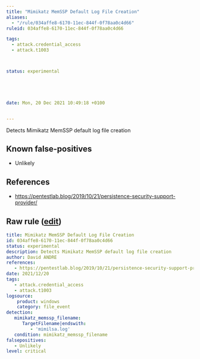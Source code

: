 ```yaml
---
title: "Mimikatz MemSSP Default Log File Creation"
aliases:
  - "/rule/034affe8-6170-11ec-844f-0f78aa0c4d66"
ruleid: 034affe8-6170-11ec-844f-0f78aa0c4d66

tags:
  - attack.credential_access
  - attack.t1003



status: experimental





date: Mon, 20 Dec 2021 10:49:18 +0100


---
```


Detects Mimikatz MemSSP default log file creation

<!--more-->


## Known false-positives

* Unlikely



## References

* https://pentestlab.blog/2019/10/21/persistence-security-support-provider/


## Raw rule ([edit](https://github.com/SigmaHQ/sigma/edit/master/rules/windows/file_event/file_event_win_mimimaktz_memssp_log_file.yml))
```yaml
title: Mimikatz MemSSP Default Log File Creation
id: 034affe8-6170-11ec-844f-0f78aa0c4d66
status: experimental
description: Detects Mimikatz MemSSP default log file creation
author: David ANDRE
references:
   - https://pentestlab.blog/2019/10/21/persistence-security-support-provider/
date: 2021/12/20
tags:
   - attack.credential_access
   - attack.t1003
logsource:
    product: windows
    category: file_event
detection: 
   mimikatz_memssp_filename:
      TargetFilename|endswith:
         - 'mimilsa.log'
   condition: mimikatz_memssp_filename
falsepositives:
   - Unlikely
level: critical

```
